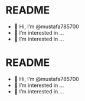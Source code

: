 # README
- 👋 Hi, I’m @mustafa785700
- 👀 I’m interested in ...
- 👀 I’m interested in ...
# README
- 👋 Hi, I’m @mustafa785700
- 👀 I’m interested in ...
- 👀 I’m interested in ...
